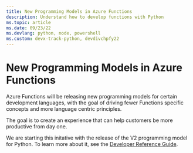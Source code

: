 ```yaml
---
title: New Programming Models in Azure Functions
description: Understand how to develop functions with Python
ms.topic: article
ms.date: 09/23/22
ms.devlang: python, node, powershell
ms.custom: devx-track-python, devdivchpfy22
---
```


# New Programming Models in Azure Functions

Azure Functions will be releasing new programming models for certain development languages, with the goal of driving fewer Functions specific concepts and more language centric principles. 

The goal is to create an experience that can help customers be more productive from day one.

We are starting this initative with the release of the V2 programming model for Python. To learn more about it, see the [Developer Reference Guide](functions-reference-python).